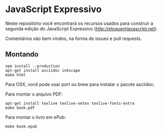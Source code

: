# JavaScript Expressivo

Neste repositório você encontrará os recursos usados para construir
a segunda edição do JavaScript Expressivo (http://eloquentjavascript.net).

Comentários são bem vindos, na forma de issues e pull requests.

## Montando

    npm install --production
    apt-get install asciidoc inkscape
    make html

Para OSX, você pode usar port ou brew para instalar o pacote asciidoc.

Para montar o arquivo PDF:

    apt-get install texlive texlive-xetex texlive-fonts-extra
    make book.pdf

Para montar o livro em ePub:

    make book.epub
